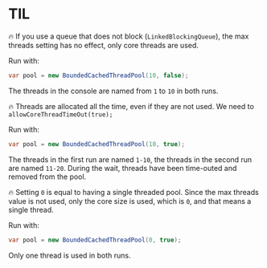 # TIL

🔥 If you use a queue that does not block (`LinkedBlockingQueue`), the max threads setting has no effect, only core threads are used.

Run with:

```java
var pool = new BoundedCachedThreadPool(10, false);
```

The threads in the console are named from `1` to `10` in both runs.

🔥 Threads are allocated all the time, even if they are not used. We need to `allowCoreThreadTimeOut(true);`

Run with:

```java
var pool = new BoundedCachedThreadPool(10, true);
```

The threads in the first run are named `1-10`, the threads in the second run are named `11-20`. During the wait, threads have been time-outed and removed from the pool.

🔥 Setting `0` is equal to having a single threaded pool. Since the max threads value is not used, only the core size is used, which is `0`, and that means a single thread.

Run with:

```java
var pool = new BoundedCachedThreadPool(0, true);
```

Only one thread is used in both runs.